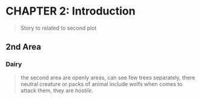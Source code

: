 # CHAPTER 2: Introduction

> Story to related to second plot

## 2nd Area

### Dairy

> the second area are openly areas, can see few trees separately, there neutral creature or packs of animal include wolfs when comes to attack them, they are *hostile*.   